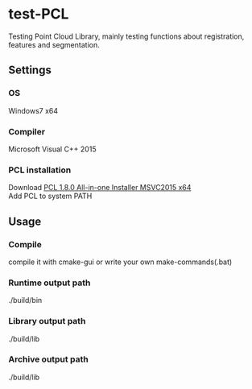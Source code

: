 # test-PCL  
Testing Point Cloud Library, mainly testing functions about registration, features and segmentation.  

## Settings
### OS  
Windows7 x64  
### Compiler  
Microsoft Visual C++ 2015  
### PCL installation  
Download [PCL 1.8.0 All-in-one Installer MSVC2015 x64](https://1drv.ms/u/s!ApoY_0Ymu57sg5QiqO2sR1k-zcSi_w)  
Add PCL to system PATH   
  
## Usage
### Compile
compile it with cmake-gui or write your own make-commands(.bat)
### Runtime output path
./build/bin
### Library output path
./build/lib
### Archive output path
./build/lib
